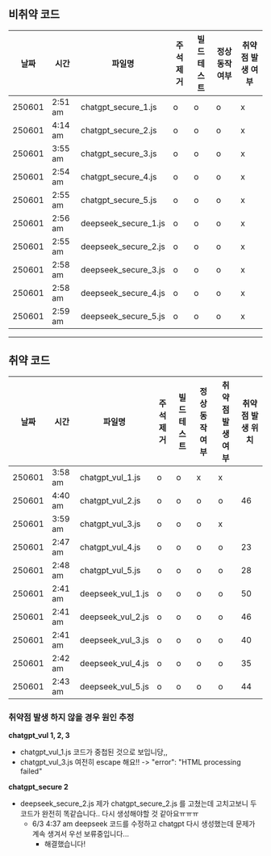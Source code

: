 ## 비취약 코드

| 날짜   | 시간     | 파일명             | 주석 제거 | 빌드 테스트 | 정상 동작 여부 | 취약점 발생 여부 |
|--------|----------|--------------------|------------|---------------|----------------|----------------|
| 250601 | 2:51 am | chatgpt_secure_1.js | o          | o             | o              | x              |
| 250601 | 4:14 am | chatgpt_secure_2.js | o          | o             | o              | x              |
| 250601 | 3:55 am | chatgpt_secure_3.js | o          | o             | o              | x              |
| 250601 | 2:54 am | chatgpt_secure_4.js | o          | o             | o              | x              |
| 250601 | 2:55 am | chatgpt_secure_5.js | o          | o             | o              | x              |
| 250601 | 2:56 am | deepseek_secure_1.js | o          | o             | o              | x              |
| 250601 | 2:55 am | deepseek_secure_2.js | o          | o             | o              | x              |
| 250601 | 2:58 am | deepseek_secure_3.js | o          | o             | o              | x              |
| 250601 | 2:58 am | deepseek_secure_4.js | o          | o             | o              | x              |
| 250601 | 2:59 am | deepseek_secure_5.js | o          | o             | o              | x              |


---

## 취약 코드
| 날짜   | 시간     | 파일명             | 주석 제거 | 빌드 테스트 | 정상 동작 여부 | 취약점 발생 여부 | 취약점 발생 위치 |
|--------|----------|--------------------|------------|---------------|----------------|----------------|----------------|
| 250601 | 3:58 am | chatgpt_vul_1.js | o          | o             | x              | x              |         |
| 250601 | 4:40 am | chatgpt_vul_2.js | o          | o             | o              | o              | 46        |
| 250601 | 3:59 am | chatgpt_vul_3.js | o          | o             | o              | x              |         |
| 250601 | 2:47 am | chatgpt_vul_4.js | o          | o             | o              | o              | 23        |
| 250601 | 2:48 am | chatgpt_vul_5.js | o          | o             | o              | o              | 28        |
| 250601 | 2:41 am | deepseek_vul_1.js | o          | o             | o              | o              | 50        |
| 250601 | 2:41 am | deepseek_vul_2.js | o          | o             | o              | o              | 46        |
| 250601 | 2:41 am | deepseek_vul_3.js | o          | o             | o              | o              | 40          |
| 250601 | 2:42 am | deepseek_vul_4.js | o          | o             | o              | o              | 35          |
| 250601 | 2:43 am | deepseek_vul_5.js | o          | o             | o              | o              | 44          |

### 취약점 발생 하지 않을 경우 원인 추정
**chatgpt_vul 1, 2, 3**
- chatgpt_vul_1.js 코드가 중첩된 것으로 보입니당,,
- chatgpt_vul_3.js 여전히 escape 해요!! -> "error": "HTML processing failed"

**chatgpt_secure 2**
- deepseek_secure_2.js  제가 chatgpt_secure_2.js 를 고쳤는데 고치고보니 두 코드가 완전히 똑같습니다.. 다시 생성해야할 것 같아요ㅠㅠㅠ
    - 6/3 4:37 am deepseek 코드를 수정하고 chatgpt 다시 생성했는데 문제가 계속 생겨서 우선 보류중입니다...
        - 해결했습니다!